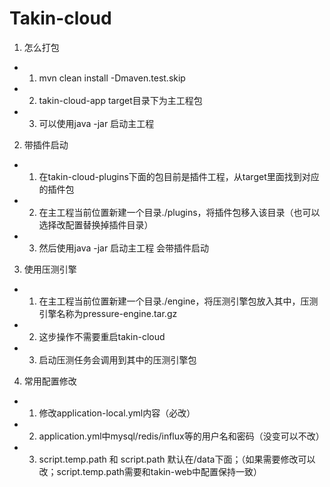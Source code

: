 # Takin-cloud

1. 怎么打包
- 1. mvn clean install -Dmaven.test.skip
- 2. takin-cloud-app target目录下为主工程包
- 3. 可以使用java -jar 启动主工程

2. 带插件启动
- 1. 在takin-cloud-plugins下面的包目前是插件工程，从target里面找到对应的插件包
- 2. 在主工程当前位置新建一个目录./plugins，将插件包移入该目录（也可以选择改配置替换掉插件目录）
- 3. 然后使用java -jar 启动主工程 会带插件启动

   

3. 使用压测引擎
- 1. 在主工程当前位置新建一个目录./engine，将压测引擎包放入其中，压测引擎名称为pressure-engine.tar.gz
- 2. 这步操作不需要重启takin-cloud
- 3. 启动压测任务会调用到其中的压测引擎包

4. 常用配置修改
- 1. 修改application-local.yml内容（必改）
- 2. application.yml中mysql/redis/influx等的用户名和密码（没变可以不改）
- 3. script.temp.path 和 script.path 默认在/data下面；（如果需要修改可以改；script.temp.path需要和takin-web中配置保持一致）
